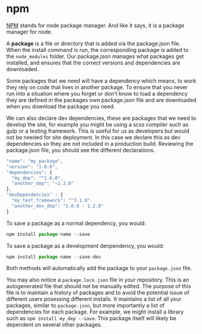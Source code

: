 # npm

[NPM](https://docs.npmjs.com/) stands for node package manager. And like it says, it is a package manager for node.

A **package** is a file or directory that is added via the package.json file. When the install command is run, the corresponding package is added to the `node_modules` folder. Our package.json manages what packages get installed, and ensures that the correct versions and dependencies are downloaded.

Some packages that we need will have a dependency which means, to work they rely on code that lives in another package. To ensure that you never run into a situation where you forget or don't know to load a dependency they are defined in the packages own package.json file and are downloaded when you download the package you need.

We can also declare dev dependencies, these are packages that we need to develop the site, for example you might be using a scss compiler such as gulp or a testing framework. This is useful for us as developers but would not be needed for site deployment. In this case we declare this as dev dependencies so they are not included in a production build. Reviewing the package.json file, you should see the different declarations.

```javascript
"name": "my_package",
"version": "1.0.0",
"dependencies": {
  "my_dep": "^1.0.0",
  "another_dep": "~2.2.0"
},
"devDependencies" : {
  "my_test_framework": "^3.1.0".
  "another_dev_dep": "1.0.0 - 1.2.0"
}
```

To save a package as a normal dependency, you would:

```javascript
npm install package-name --save
```

To save a package as a development denpendency, you would:

```javascript
npm install package-name --save-dev
```

Both methods will automatically add the package to your `package.json` file.

You may also notice a `package.lock.json` file in your repository. This is an autogenerated file that should not be manually edited. The purpose of this file is to maintain a history of packages and to avoid the potential issue of different users posessing different installs. It maintains a list of all your packages, similar to `package.json`, but more importantly a list of dependencies for each package. For example, we might install a library such as `npm install my_dep --save`. This package itself will likely be dependent on several other packages.

